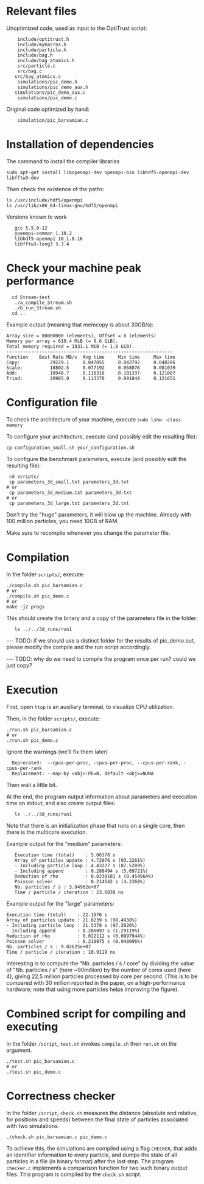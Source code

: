 # Relevant files


Unoptimized code, used as input to the OptiTrust script:

```
	include/optitrust.h
	include/mymacros.h
	include/particle.h
	include/bag.h
	include/bag_atomics.h
	src/particle.c
	src/bag.c
   src/bag_atomics.c
	simulations/pic_demo.h
	simulations/pic_demo_aux.h
   simulations/pic_demo_aux.c
	simulations/pic_demo.c
```

Original code optimized by hand:

```
	simulation/pic_barsamian.c
```



# Installation of dependencies

The command to install the compiler libraries

```
sudo apt-get install libopenmpi-dev openmpi-bin libhdf5-openmpi-dev libfftw3-dev
```

Then check the existence of the paths:
```
ls /usr/include/hdf5/openmpi
ls /usr/lib/x86_64-linux-gnu/hdf5/openmpi
```

Versions known to work

```
   gcc 5.5.0-12
   openmpi-common 1.10.2
   libhdf5-openmpi 10_1.8.16
   libfftw3-long3 3.3.4
```

# Check your machine peak performance

```
  cd Stream-test
   ./a_compile_Stream.sh
   ./b_run_Stream.sh
  cd ..
```

Example output (meaning that memcopy is about 30GB/s):
```
Array size = 80000000 (elements), Offset = 0 (elements)
Memory per array = 610.4 MiB (= 0.6 GiB).
Total memory required = 1831.1 MiB (= 1.8 GiB).
-------------------------------------------------------------
Function    Best Rate MB/s  Avg time     Min time     Max time
Copy:           29229.1     0.047055     0.043792     0.048286
Scale:          18802.5     0.077192     0.068076     0.081039
Add:            18946.7     0.116318     0.101337     0.121007
Triad:          20905.0     0.113370     0.091844     0.121651
```


# Configuration file

To check the architecture of your machine, execute `sudo lshw -class memory`

To configure your architecture, execute (and possibly edit the resulting file):
```
cp configuration_small.sh your_configuration.sh
```

To configure the benchmark parameters, execute (and possibly edit the resulting file):

```
 cd scripts/
 cp parameters_3d_small.txt parameters_3d.txt
# or
 cp parameters_3d_medium.txt parameters_3d.txt
# or
 cp parameters_3d_large.txt parameters_3d.txt
```

Don't try the "huge" parameters, it will blow up the machine.
Already with 100 million particles, you need 10GB of RAM.

Make sure to recompile whenever you change the parameter file.


# Compilation

In the folder `scripts/`, execute:

```
./compile.sh pic_barsamian.c
# or
./compile.sh pic_demo.c
# or
make -j2 progs
```

This should create the binary and a copy of the parameters file in the folder:
```
   ls ../../3d_runs/run1
```
--- TODO: if we should use a distinct folder for the results of pic_demo.out,
   please modify the compile and the run script accordingly.

--- TODO: why do we need to compile the program once per run? could we just copy?

# Execution

First, open `htop` is an auxiliary terminal, to visualize CPU utilization.

Then, in the folder `scripts/`, execute:

```
./run.sh pic_barsamian.c
# or
./run.sh pic_demo.c
```

Ignore the warnings (we'll fix them later)
 ```
   Deprecated:  --cpus-per-proc, -cpus-per-proc, --cpus-per-rank, -cpus-per-rank
   Replacement: --map-by <obj>:PE=N, default <obj>=NUMA
 ```

Then wait a little bit.

At the end, the program output information about parameters and execution time on stdout, and also create output files:
```
   ls ../../3d_runs/run1
```

Note that there is an initialization phase that runs on a single core, then there is the multicore execution.

Example output for the "medium" parameters:
```
   Execution time (total)    : 5.06378 s
   Array of particles update : 4.72076 s (93.2261%)
   - Including particle loop : 4.43227 s (87.5289%)
   - Including append        : 0.288494 s (5.69721%)
   Reduction of rho          : 0.0230181 s (0.454564%)
   Poisson solver            : 0.214542 s (4.2368%)
   Nb. particles / s : 3.94962e+07
   Time / particle / iteration : 23.6038 ns
```

Example output for the "large" parameters:

```
Execution time (total)    : 22.1576 s
Array of particles update : 21.8239 s (98.4938%)
- Including particle loop : 21.5378 s (97.2026%)
- Including append        : 0.286097 s (1.29119%)
Reduction of rho          : 0.022112 s (0.0997944%)
Poisson solver            : 0.210075 s (0.948096%)
Nb. particles / s : 9.02625e+07
Time / particle / iteration : 10.9119 ns
```

Interesting is to compute the "Nb. particles / s / core" by dividing the value of "Nb. particles / s" (here ~90million) by the number of cores used (here 4), giving 22.5 million particles processed by core per second. (This is to be compared with 30 million reported in the paper, on a high-performance hardware; note that using more particles helps improving the figure).


# Combined script for compiling and executing

In the folder `/script`, `test.sh` invokes `compile.sh` then `run.sh` on the argument.

```
./test.sh pic_barsamian.c
# or
./test.sh pic_demo.c
```


# Correctness checker

In the folder `/script`, `check.sh` measures the distance (absolute and relative, for positions and speeds)
between the final state of particles associated with two simulations.

```
./check.sh pic_barsamian.c pic_demo.c
```

To achieve this, the simulations are compiled using a flag `CHECKER`,
that adds an identifier information to every particle, and dumps the
state of all particles in a file (in binary format) after the last step.
The program `checker.c` implements a comparison function for two such
binary output files. This program is compiled by the `check.sh` script.




